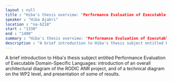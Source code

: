 ```yaml
---
layout : null
title : "Hiba's thesis overview: "Performance Evaluation of Executable Domain-Specific Languages""
speaker : "Hiba Ajabri"
location : "na-b218"
start : "1330"
end : "1400"
summary : "Hiba's thesis overview: "Performance Evaluation of Executable Domain-Specific Languages""
description : "A brief introduction to Hiba's thesis subject entitled Performance Evaluation of Executable Domain-Specific Languages: introduction of  an overall architectural diagram of the RODIC ANR project, and of a technical diagram on the WP2 level, and presentation of some of results."
---
```

A brief introduction to Hiba's thesis subject entitled Performance Evaluation of Executable Domain-Specific Languages: introduction of  an overall architectural diagram of the RODIC ANR project, and of a technical diagram on the WP2 level, and presentation of some of results.